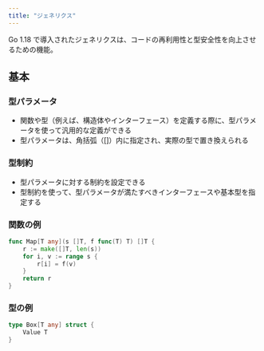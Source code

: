 ```yaml
---
title: "ジェネリクス"
---
```


Go 1.18 で導入されたジェネリクスは、コードの再利用性と型安全性を向上させるための機能。

## 基本

### 型パラメータ

- 関数や型（例えば、構造体やインターフェース）を定義する際に、型パラメータを使って汎用的な定義ができる
- 型パラメータは、角括弧（[]）内に指定され、実際の型で置き換えられる

### 型制約

- 型パラメータに対する制約を設定できる
- 型制約を使って、型パラメータが満たすべきインターフェースや基本型を指定する

### 関数の例

```go
func Map[T any](s []T, f func(T) T) []T {
    r := make([]T, len(s))
    for i, v := range s {
        r[i] = f(v)
    }
    return r
}
```

### 型の例

```go
type Box[T any] struct {
    Value T
}
```
